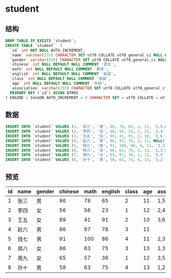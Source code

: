# student

## 结构

```sql
DROP TABLE IF EXISTS `student`;
CREATE TABLE `student`  (
  `id` int NOT NULL AUTO_INCREMENT,
  `name` varchar(255) CHARACTER SET utf8 COLLATE utf8_general_ci NULL DEFAULT NULL COMMENT '姓名',
  `gender` varchar(255) CHARACTER SET utf8 COLLATE utf8_general_ci NULL DEFAULT NULL COMMENT '性别',
  `chinese` int NULL DEFAULT NULL COMMENT '语文',
  `math` int NULL DEFAULT NULL COMMENT '数学',
  `english` int NULL DEFAULT NULL COMMENT '英语',
  `class` int NULL DEFAULT NULL COMMENT '班级',
  `age` int NULL DEFAULT NULL COMMENT '年龄',
  `association` varchar(255) CHARACTER SET utf8 COLLATE utf8_general_ci NULL DEFAULT NULL COMMENT '社团',
  PRIMARY KEY (`id`) USING BTREE
) ENGINE = InnoDB AUTO_INCREMENT = 9 CHARACTER SET = utf8 COLLATE = utf8_general_ci ROW_FORMAT = Dynamic;
```

## 数据

```sql
INSERT INTO `student` VALUES (1, '张三', '男', 86, 78, 65, 2, 11, '1,5,6');
INSERT INTO `student` VALUES (2, '李四', '女', 56, 56, 23, 1, 12, '2,4');
INSERT INTO `student` VALUES (3, '王五', '女', 89, 41, 91, 2, 10, '3,6');
INSERT INTO `student` VALUES (4, '赵六', '男', 86, 97, 78, 3, 11, NULL);
INSERT INTO `student` VALUES (5, '钱七', '男', 91, 100, 86, 4, 11, '2,3,4');
INSERT INTO `student` VALUES (6, '郑八', '女', 86, 63, 75, 3, 13, '1,3,5,6');
INSERT INTO `student` VALUES (7, '周九', '女', 65, 57, 36, 1, 12, '3,5');
INSERT INTO `student` VALUES (8, '孙十', '男', 58, 63, 75, 4, 13, '1,2');
```

## 预览


| id  | name | gender | chinese | math | english | class | age | association |
|-----|------|--------|---------|------|---------|-------|-----|-------------|
| 1   | 张三   | 男      | 86      | 78   | 65      | 2     | 11  | 1,5,6       |
| 2   | 李四   | 女      | 56      | 56   | 23      | 1     | 12  | 2,4         |
| 3   | 王五   | 女      | 89      | 41   | 91      | 2     | 10  | 3,6         |
| 4   | 赵六   | 男      | 86      | 97   | 78      | 3     | 11  |             |
| 5   | 钱七   | 男      | 91      | 100  | 86      | 4     | 11  | 2,3,4       |
| 6   | 郑八   | 女      | 86      | 63   | 75      | 3     | 13  | 1,3,5,6     |
| 7   | 周九   | 女      | 65      | 57   | 36      | 1     | 12  | 3,5         |
| 8   | 孙十   | 男      | 58      | 63   | 75      | 4     | 13  | 1,2         |
